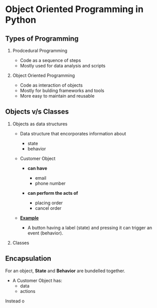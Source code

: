 # Object Oriented Programming in Python

## Types of Programming

1. Prodcedural Programming
    - Code as a sequence of steps
    - Mostly used for data analysis and scripts

2. Object Oriented Programming
    - Code as interaction of objects
    - Mostly for bulding frameworks and tools
    - More easy to maintain and reusable

## Objects v/s Classes

1. Objects as data structures

    - Data structure that encorporates information about
        - state
        - behavior

    - Customer Object
        - <b>can have</b> 
            - email 
            - phone number

        - <b>can perform the acts of</b>
            - placing order
            - cancel order
        
    - <b><u>Example</u></b>
        - A button having a label (state) and pressing it can trigger an event (behavior). 
    
2. Classes


## Encapsulation

For an object, <b>State</b> and <b>Behavior</b> are bundelled together. 

- A Customer Object has:
    - data
    - actions

Instead o 